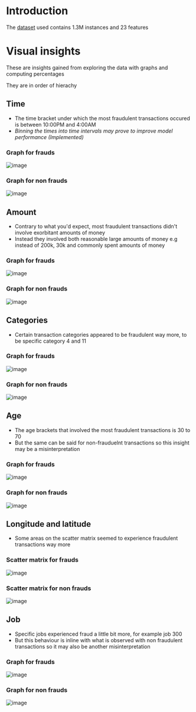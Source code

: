 # Introduction
The [dataset](https://www.kaggle.com/datasets/kartik2112/fraud-detection) used contains 1.3M instances and 23 features

# Visual insights
These are insights gained from exploring the data with graphs and computing percentages

They are in order of hierachy

## Time
- The time bracket under which the most fraudulent transactions occured is between 10:00PM and 4:00AM 
- *Binning the times into time intervals may prove to improve model performance (Implemented)*
### Graph for frauds
![image](https://github.com/SenZmaKi/NyakaMwizi/assets/90490506/1d198a07-ccdd-4138-a6aa-726a6a1d6da3)
### Graph for non frauds
![image](https://github.com/SenZmaKi/NyakaMwizi/assets/90490506/148ff0dc-f4ea-4294-a99e-bec7eade7585)


## Amount 
- Contrary to what you'd expect, most fraudulent transactions didn't involve exorbitant amounts of money
- Instead they involved both reasonable large amounts of money e.g instead of 200k, 30k and commonly spent amounts of money 
 ### Graph for frauds
![image](https://github.com/SenZmaKi/NyakaMwizi/assets/90490506/a37111ac-d221-4bf9-863c-2acbe7e28129)
 ### Graph for non frauds
![image](https://github.com/SenZmaKi/NyakaMwizi/assets/90490506/06ff7e9d-20da-4669-9b01-d9ce122e5db7)

## Categories
- Certain transaction categories appeared to be fraudulent way more, to be specific category 4 and 11
### Graph for frauds
![image](https://github.com/SenZmaKi/NyakaMwizi/assets/90490506/7decc256-912e-4e6d-9c13-3787fd9d3ae5)
### Graph for non frauds
![image](https://github.com/SenZmaKi/NyakaMwizi/assets/90490506/97f56110-c157-4768-8b0d-6e728924fb11)


## Age 
- The age brackets that involved the most fraudulent transactions is 30 to 70
- But the same can be said for non-frauduelnt transactions so this insight may be a misinterpretation
### Graph for frauds
![image](https://github.com/SenZmaKi/NyakaMwizi/assets/90490506/9a9d3ca1-d409-4ca1-82d5-6de3931e8c0a)
### Graph for non frauds
![image](https://github.com/SenZmaKi/NyakaMwizi/assets/90490506/a98dcfa1-73c8-426a-9f86-a082dd250029)


## Longitude and latitude
- Some areas on the scatter matrix seemed to experience fraudulent transactions way more
### Scatter matrix for frauds
![image](https://github.com/SenZmaKi/NyakaMwizi/assets/90490506/28441a92-6faa-4f24-a8f6-d031d134912f)
### Scatter matrix for non frauds
![image](https://github.com/SenZmaKi/NyakaMwizi/assets/90490506/30d97fa0-6b3f-41da-9e60-29fb40dd031c)


## Job 
- Specific jobs experienced fraud a little bit more, for example job 300
- But this behaviour is inline with what is observed with non fraudulent transactions so it may also be another misinterpretation
### Graph for frauds
![image](https://github.com/SenZmaKi/NyakaMwizi/assets/90490506/548952af-74da-44f0-ad4e-8b757d1bf021)
### Graph for non frauds
![image](https://github.com/SenZmaKi/NyakaMwizi/assets/90490506/94f1c0e4-ea95-4882-adf7-fda46686b0b6)
